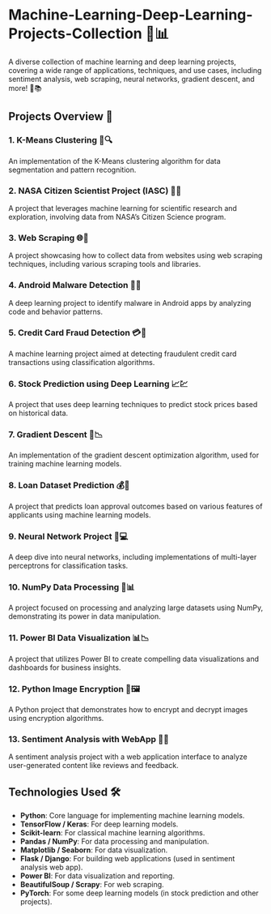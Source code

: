 # Machine-Learning-Deep-Learning-Projects-Collection 🤖📊

A diverse collection of machine learning and deep learning projects, covering a wide range of applications, techniques, and use cases, including sentiment analysis, web scraping, neural networks, gradient descent, and more! 🚀📚

## Projects Overview 🎯

### 1. **K-Means Clustering** 🤖🔍
An implementation of the K-Means clustering algorithm for data segmentation and pattern recognition.

### 2. **NASA Citizen Scientist Project (IASC)** 🚀🌌
A project that leverages machine learning for scientific research and exploration, involving data from NASA’s Citizen Science program.

### 3. **Web Scraping** 🌐🔎
A project showcasing how to collect data from websites using web scraping techniques, including various scraping tools and libraries.

### 4. **Android Malware Detection** 📱🦠
A deep learning project to identify malware in Android apps by analyzing code and behavior patterns.

### 5. **Credit Card Fraud Detection** 💳🚨
A machine learning project aimed at detecting fraudulent credit card transactions using classification algorithms.

### 6. **Stock Prediction using Deep Learning** 📈💹
A project that uses deep learning techniques to predict stock prices based on historical data.

### 7. **Gradient Descent** 🔢📉
An implementation of the gradient descent optimization algorithm, used for training machine learning models.

### 8. **Loan Dataset Prediction** 💰🏦
A project that predicts loan approval outcomes based on various features of applicants using machine learning models.

### 9. **Neural Network Project** 🧠💻
A deep dive into neural networks, including implementations of multi-layer perceptrons for classification tasks.

### 10. **NumPy Data Processing** 🧮📊
A project focused on processing and analyzing large datasets using NumPy, demonstrating its power in data manipulation.

### 11. **Power BI Data Visualization** 📊📉
A project that utilizes Power BI to create compelling data visualizations and dashboards for business insights.

### 12. **Python Image Encryption** 🔐🖼️
A Python project that demonstrates how to encrypt and decrypt images using encryption algorithms.

### 13. **Sentiment Analysis with WebApp** 💬📱
A sentiment analysis project with a web application interface to analyze user-generated content like reviews and feedback.

## Technologies Used 🛠️
- **Python**: Core language for implementing machine learning models.
- **TensorFlow / Keras**: For deep learning models.
- **Scikit-learn**: For classical machine learning algorithms.
- **Pandas / NumPy**: For data processing and manipulation.
- **Matplotlib / Seaborn**: For data visualization.
- **Flask / Django**: For building web applications (used in sentiment analysis web app).
- **Power BI**: For data visualization and reporting.
- **BeautifulSoup / Scrapy**: For web scraping.
- **PyTorch**: For some deep learning models (in stock prediction and other projects).



